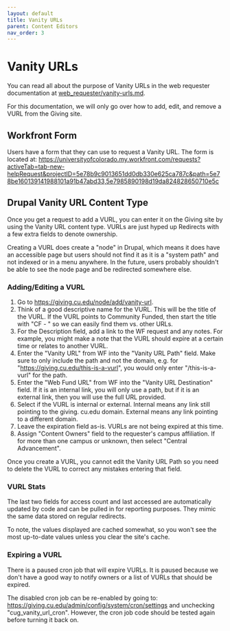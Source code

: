 ```yaml
---
layout: default
title: Vanity URLs
parent: Content Editors
nav_order: 3
---
```


# Vanity URLs

You can read all about the purpose of Vanity URLs in the web requester documentation at 
[web_requester/vanity-urls.md](../web_requester/vanity-urls.md).

For this documentation, we will only go over how to add, edit, and remove a VURL from the Giving site.

## Workfront Form

Users have a form that they can use to request a Vanity URL. The form is located at:
https://universityofcolorado.my.workfront.com/requests?activeTab=tab-new-helpRequest&projectID=5e78b9c9013651dd0db330e625ca787c&path=5e78be160139141988101a91b47abd33,5e7985890198d19da824828650710e5c

## Drupal Vanity URL Content Type

Once you get a request to add a VURL, you can enter it on the Giving site by using the Vanity URL 
content type. VURLs are just hyped up Redirects with a few extra fields to denote ownership.

Creating a VURL does create a "node" in Drupal, which means it does have an accessible page but users 
should not find it as it is a "system path" and not indexed or in a menu anywhere. In the future, 
users probably shouldn't be able to see the node page and be redirected somewhere else.

### Adding/Editing a VURL

1. Go to https://giving.cu.edu/node/add/vanity-url.
2. Think of a good descriptive name for the VURL. This will be the title of the VURL. If the VURL 
   points to Community Funded, then start the title with "CF - " so we can easily find them vs. other 
   URLs.
3. For the Description field, add a link to the WF request and any notes. For example, you might make 
   a note that the VURL should expire at a certain time or relates to another VURL.
4. Enter the "Vanity URL" from WF into the "Vanity URL Path" field. Make sure to only include the 
   path and not the domain, e.g. for "https://giving.cu.edu/this-is-a-vurl", you would only enter 
   "/this-is-a-vurl" for the path.
5. Enter the "Web Fund URL" from WF into the "Vanity URL Destination" field. If it is an internal 
   link, you will only use a path, but if it is an external link, then you will use the full URL 
   provided.
6. Select if the VURL is internal or external. Internal means any link still pointing to the giving.
   cu.edu domain. External means any link pointing to a different domain.
7. Leave the expiration field as-is. VURLs are not being expired at this time.
8. Assign "Content Owners" field to the requester's campus affiliation. If for more than one campus 
   or unknown, then select "Central Advancement".

Once you create a VURL, you cannot edit the Vanity URL Path so you need to delete the VURL to correct 
any mistakes entering that field.

### VURL Stats

The last two fields for access count and last accessed are automatically updated by code and can be 
pulled in for reporting purposes. They mimic the same data stored on regular redirects.

To note, the values displayed are cached somewhat, so you won't see the most up-to-date values unless 
you clear the site's cache.

### Expiring a VURL

There is a paused cron job that will expire VURLs. It is paused because we don't have a good way to 
notify owners or a list of VURLs that should be expired.

The disabled cron job can be re-enabled by going to: https://giving.cu.edu/admin/config/system/cron/settings
and unchecking "cug_vanity_url_cron". However, the cron job code should be tested again before 
turning it back on.
